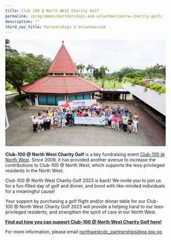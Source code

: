 ```yaml
---
title: Club 100 @ North West Charity Golf
permalink: /programmes/partnerships-and-volunteerism/nw-charity-golf/
description: ""
third_nav_title: Partnerships & Volunteerism
---
```

![](/images/Programmes/Partnership%20&%20Volunteerism/309466363_472409401591100_1978927984143300809_n.jpg)

**Club-100 @ North West Charity Golf** is a key fundraising event [Club-100 @ North West](https://northwest.cdc.gov.sg/programmes/connecting-the-community/club100-northwest/). Since 2009, it has provided another avenue to increase the contributions to Club-100 @ North West, which supports the less-privileged residents in the North West. 

Club-100 @ North West Charity Golf 2023 is back! We invite you to join us for a fun-filled day of golf and dinner, and bond with like-minded individuals for a meaningful cause!

Your support by purchasing a golf flight and/or dinner table for our Club-100 @ North West Charity Golf 2023 will provide a helping hand to our less-privileged residents, and strengthen the spirit of care in our North West.

**[Find out how you can support Club-100 @ North West Charity Golf here!](https://go.gov.sg/c100-charitygolf23)**

For more information, please email [northwestcdc\_partnerships@pa.gov.sg](mailto:northwestcdc_partnerships@pa.gov.sg).